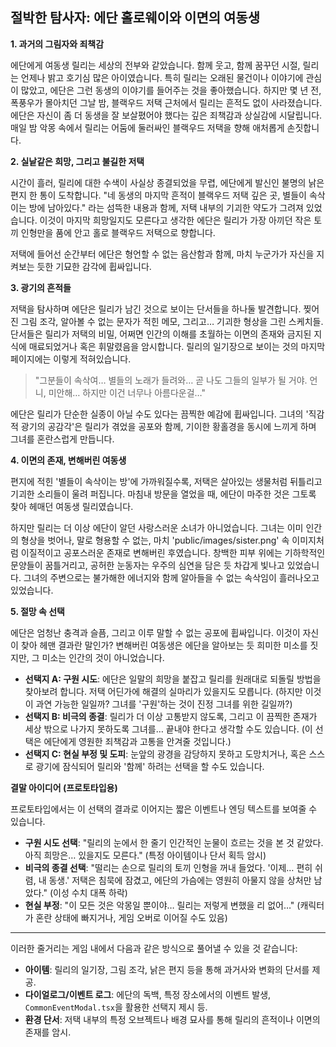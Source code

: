 ## 절박한 탐사자: 에단 홀로웨이와 이면의 여동생

**1. 과거의 그림자와 죄책감**

에단에게 여동생 릴리는 세상의 전부와 같았습니다. 함께 웃고, 함께 꿈꾸던 시절, 릴리는 언제나 밝고 호기심 많은 아이였습니다. 특히 릴리는 오래된 물건이나 이야기에 관심이 많았고, 에단은 그런 동생의 이야기를 들어주는 것을 좋아했습니다. 하지만 몇 년 전, 폭풍우가 몰아치던 그날 밤, 블랙우드 저택 근처에서 릴리는 흔적도 없이 사라졌습니다. 에단은 자신이 좀 더 동생을 잘 보살폈어야 했다는 깊은 죄책감과 상실감에 시달립니다. 매일 밤 악몽 속에서 릴리는 어둠에 둘러싸인 블랙우드 저택을 향해 애처롭게 손짓합니다.

**2. 실낱같은 희망, 그리고 불길한 저택**

시간이 흘러, 릴리에 대한 수색이 사실상 종결되었을 무렵, 에단에게 발신인 불명의 낡은 편지 한 통이 도착합니다. "네 동생의 마지막 흔적이 블랙우드 저택 깊은 곳, 별들이 속삭이는 방에 남아있다." 라는 섬뜩한 내용과 함께, 저택 내부의 기괴한 약도가 그려져 있었습니다. 이것이 마지막 희망일지도 모른다고 생각한 에단은 릴리가 가장 아끼던 작은 토끼 인형만을 품에 안고 홀로 블랙우드 저택으로 향합니다.

저택에 들어선 순간부터 에단은 형언할 수 없는 음산함과 함께, 마치 누군가가 자신을 지켜보는 듯한 기묘한 감각에 휩싸입니다.

**3. 광기의 흔적들**

저택을 탐사하며 에단은 릴리가 남긴 것으로 보이는 단서들을 하나둘 발견합니다. 찢어진 그림 조각, 알아볼 수 없는 문자가 적힌 메모, 그리고… 기괴한 형상을 그린 스케치들. 단서들은 릴리가 저택의 비밀, 어쩌면 인간의 이해를 초월하는 이면의 존재와 금지된 지식에 매료되었거나 혹은 휘말렸음을 암시합니다. 릴리의 일기장으로 보이는 것의 마지막 페이지에는 이렇게 적혀있습니다.

> "그분들이 속삭여… 별들의 노래가 들려와… 곧 나도 그들의 일부가 될 거야. 언니, 미안해… 하지만 이건 너무나 아름다운걸…"

에단은 릴리가 단순한 실종이 아닐 수도 있다는 끔찍한 예감에 휩싸입니다. 그녀의 '직감적 광기의 공감각'은 릴리가 겪었을 공포와 함께, 기이한 황홀경을 동시에 느끼게 하며 그녀를 혼란스럽게 만듭니다.

**4. 이면의 존재, 변해버린 여동생**

편지에 적힌 '별들이 속삭이는 방'에 가까워질수록, 저택은 살아있는 생물처럼 뒤틀리고 기괴한 소리들이 울려 퍼집니다. 마침내 방문을 열었을 때, 에단이 마주한 것은 그토록 찾아 헤매던 여동생 릴리였습니다.

하지만 릴리는 더 이상 에단이 알던 사랑스러운 소녀가 아니었습니다. 그녀는 이미 인간의 형상을 벗어나, 말로 형용할 수 없는, 마치 'public/images/sister.png' 속 이미지처럼 이질적이고 공포스러운 존재로 변해버린 후였습니다. 창백한 피부 위에는 기하학적인 문양들이 꿈틀거리고, 공허한 눈동자는 우주의 심연을 담은 듯 차갑게 빛나고 있었습니다. 그녀의 주변으로는 불가해한 에너지와 함께 알아들을 수 없는 속삭임이 흘러나오고 있었습니다.

**5. 절망 속 선택**

에단은 엄청난 충격과 슬픔, 그리고 이루 말할 수 없는 공포에 휩싸입니다. 이것이 자신이 찾아 헤맨 결과란 말인가? 변해버린 여동생은 에단을 알아보는 듯 희미한 미소를 짓지만, 그 미소는 인간의 것이 아니었습니다.

- **선택지 A: 구원 시도**: 에단은 일말의 희망을 붙잡고 릴리를 원래대로 되돌릴 방법을 찾아보려 합니다. 저택 어딘가에 해결의 실마리가 있을지도 모릅니다. (하지만 이것이 과연 가능한 일일까? 그녀를 '구원'하는 것이 진정 그녀를 위한 길일까?)
- **선택지 B: 비극의 종결**: 릴리가 더 이상 고통받지 않도록, 그리고 이 끔찍한 존재가 세상 밖으로 나가지 못하도록 그녀를… 끝내야 한다고 생각할 수도 있습니다. (이 선택은 에단에게 영원한 죄책감과 고통을 안겨줄 것입니다.)
- **선택지 C: 현실 부정 및 도피**: 눈앞의 광경을 감당하지 못하고 도망치거나, 혹은 스스로 광기에 잠식되어 릴리와 '함께' 하려는 선택을 할 수도 있습니다.

**결말 아이디어 (프로토타입용)**

프로토타입에서는 이 선택의 결과로 이어지는 짧은 이벤트나 엔딩 텍스트를 보여줄 수 있습니다.

- **구원 시도 선택**: "릴리의 눈에서 한 줄기 인간적인 눈물이 흐르는 것을 본 것 같았다. 아직 희망은… 있을지도 모른다." (특정 아이템이나 단서 획득 암시)
- **비극의 종결 선택**: "떨리는 손으로 릴리의 토끼 인형을 꺼내 들었다. '이제… 편히 쉬렴, 내 동생.' 저택은 침묵에 잠겼고, 에단의 가슴에는 영원히 아물지 않을 상처만 남았다." (이성 수치 대폭 하락)
- **현실 부정**: "이 모든 것은 악몽일 뿐이야… 릴리는 저렇게 변했을 리 없어…" (캐릭터가 혼란 상태에 빠지거나, 게임 오버로 이어질 수도 있음)

---

이러한 줄거리는 게임 내에서 다음과 같은 방식으로 풀어낼 수 있을 것 같습니다:

- **아이템**: 릴리의 일기장, 그림 조각, 낡은 편지 등을 통해 과거사와 변화의 단서를 제공.
- **다이얼로그/이벤트 로그**: 에단의 독백, 특정 장소에서의 이벤트 발생, `CommonEventModal.tsx`을 활용한 선택지 제시 등.
- **환경 단서**: 저택 내부의 특정 오브젝트나 배경 묘사를 통해 릴리의 흔적이나 이면의 존재를 암시.
